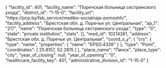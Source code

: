 {
    "facility_id": 401,
    "facility_name": "Поречская больница сестринского ухода",
    "district_id": "1-15-0",
    "facility_url": "https:\/\/pcp.by\/fab_service\/mediko-socialnaja-pomoshh\/",
    "facility_address": "Брестская обл. д. Поречье ул. Центральная",
    "ap_1": "217",
    "name": "Поречская больница сестринского ухода",
    "type": "0",
    "state": "private institution",
    "stats": [],
    "med_id": 10214261,
    "address": "Брестская обл. д. Поречье ул. Центральная",
    "coord_x_y": {
        "crs": {
            "type": "name",
            "properties": {
                "name": "EPSG:4326"
            }
        },
        "type": "Point",
        "coordinates": [
            25.8157,
            52.2815
        ]
    },
    "place_name": "Пинск",
    "place_type": "city",
    "year_of_closing": null,
    "year_of_opening": "0",
    "healthcare_facility_key": 401,
    "administrative_division_id": "1-15-0"
}